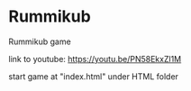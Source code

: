 # Rummikub
Rummikub game

link to youtube: https://youtu.be/PN58EkxZl1M

start game at "index.html" under HTML folder
